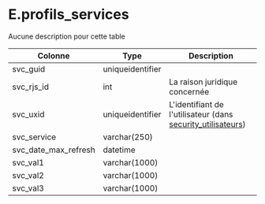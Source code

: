 # E.profils_services

Aucune description pour cette table

Colonne|Type|Description
---|---|---
svc_guid|uniqueidentifier|
svc_rjs_id|int|La raison juridique concernée 
svc_uxid|uniqueidentifier|L'identifiant de l'utilisateur (dans [security_utilisateurs](generated_security_utilisateurs.md)) 
svc_service|varchar(250)|
svc_date_max_refresh|datetime|
svc_val1|varchar(1000)|
svc_val2|varchar(1000)|
svc_val3|varchar(1000)|
